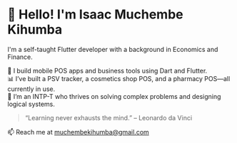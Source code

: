 # 👋 Hello! I'm Isaac Muchembe Kihumba

I'm a self-taught Flutter developer with a background in Economics and Finance.

🔧 I build mobile POS apps and business tools using Dart and Flutter.  
📊 I’ve built a PSV tracker, a cosmetics shop POS, and a pharmacy POS—all currently in use.  
🧠 I’m an INTP-T who thrives on solving complex problems and designing logical systems.

> “Learning never exhausts the mind.” – Leonardo da Vinci

📫 Reach me at muchembekihumba@gmail.com
